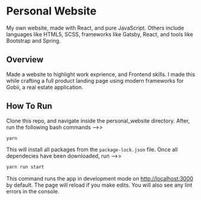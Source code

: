 # Personal Website
My own website, made with React, and pure JavaScript. Others include languages like HTML5, SCSS, frameworks like Gatsby, React, and tools like Bootstrap and Spring.

## Overview
Made a website to highlight work exprience, and Frontend skills. I made this while crafting a full product landing page using modern frameworks for Gobii, a real estate application.

## How To Run
Clone this repo, and navigate inside the personal_website directory. After, run the following bash commands -->>

```bash
yarn
```

This will install all packages from the <code>package-lock.json</code> file. Once all dependecies have been downloaded, run -->>

```bash
yarn run start
```

This command runs the app in development mode on [http://localhost:3000](http://localhost:3000) by default. The page will reload if you make edits. You will also see any lint errors in the console.
